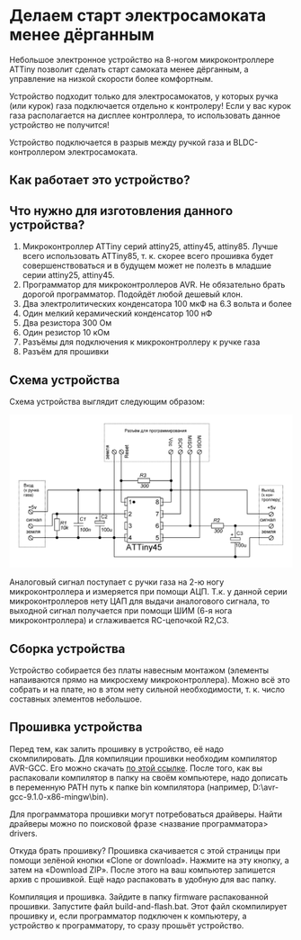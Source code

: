 #  Делаем старт электросамоката менее дёрганным

Небольшое электронное устройство на 8-ногом микроконтроллере ATTiny позволит сделать старт самоката менее дёрганным, а управление на низкой скорости более комфортным.

Устройство подходит только для электросамокатов, у которых ручка (или курок) газа подключается отдельно к контролеру! Если у вас курок газа располагается на дисплее контроллера, то использовать данное устройство не получится!

Устройство подключается в разрыв между ручкой газа и BLDC-контроллером электросамоката.

## Как работает это устройство?


## Что нужно для изготовления данного устройства?
1. Микроконтроллер ATTiny серий attiny25, attiny45, attiny85. Лучше всего использовать ATTiny85, т. к. скорее всего прошивка будет совершенствоваться и в будущем может не полезть в младшие серии  attiny25, attiny45.
1. Программатор для микроконтроллеров AVR. Не обязательно брать дорогой программатор. Подойдёт любой дешевый клон.
1. Два электролитических конденсатора 100 мкФ на 6.3 вольта и более
1. Один мелкий керамический конденсатор 100 нФ
1. Два резистора 300 Ом
1. Один резистор 10 кОм
1. Разъёмы для подключения к микроконтроллеру к ручке газа
1. Разъём для прошивки

## Схема устройства
Схема устройства выглядит следующим образом:

![Схема](/images/SpeedCorr.GIF)

Аналоговый сигнал поступает с ручки газа на 2-ю ногу микроконтроллера и измеряется при помощи АЦП. Т.к. у данной серии микроконтроллеров нету ЦАП для выдачи аналогового сигнала, то выходной сигнал получается при помощи ШИМ (6-я нога микроконтроллера) и сглаживается RC-цепочкой R2,C3.

## Сборка устройства
Устройство собирается без платы навесным монтажом (элементы напаиваются прямо на микросхему микроконтроллера). Можно всё это собрать и на плате, но в этом нету сильной необходимости, т. к. число составных элементов небольшое.

## Прошивка устройства
Перед тем, как залить прошивку в устройство, её надо скомпилировать. Для компиляции прошивки необходим компилятор AVR-GCC. Его можно скачать [по этой ссылке](http://blog.zakkemble.net/avr-gcc-builds/). После того, как вы распаковали компилятор в папку на своём компьютере, надо дописать в переменную PATH путь к папке bin компилятора (например, D:\avr-gcc-9.1.0-x86-mingw\bin).

Для программатора прошивки могут потребоваться драйверы. Найти драйверы можно по поисковой фразе <название программатора> drivers.

Откуда брать прошивку? Прошивка скачивается с этой страницы при помощи зелёной кнопки «Clone or download». Нажмите на эту кнопку, а затем на «Download ZIP». После этого на ваш компьютер запишется архив с прошивкой. Ещё надо распаковать в удобную для вас папку.

Компиляция и прошивка. Зайдите в папку firmware распакованной прошивки. Запустите файл build-and-flash.bat. Этот файл скомпилирует прошивку и, если программатор подключен к компьютеру, а устройство к программатору, то сразу прошьёт устройство.